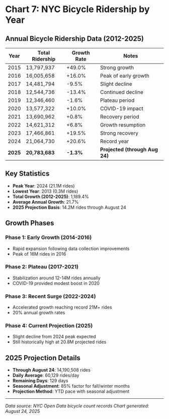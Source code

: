 # Chart 7: NYC Bicycle Ridership by Year

## Annual Bicycle Ridership Data (2012-2025)

| Year | Total Ridership | Growth Rate | Notes |
|------|----------------|-------------|--------|
| 2015 | 13,797,937 | +49.0% | Strong growth |
| 2016 | 16,005,658 | +16.0% | Peak of early growth |
| 2017 | 14,481,794 | -9.5% | Slight decline |
| 2018 | 12,544,736 | -13.4% | Continued decline |
| 2019 | 12,346,460 | -1.6% | Plateau period |
| 2020 | 13,577,322 | +10.0% | COVID-19 impact |
| 2021 | 13,690,962 | +0.8% | Recovery period |
| 2022 | 14,621,312 | +6.8% | Growth resumption |
| 2023 | 17,466,861 | +19.5% | Strong recovery |
| 2024 | 21,064,730 | +20.6% | Record year |
| **2025** | **20,783,683** | **-1.3%** | **Projected (through Aug 24)** |

## Key Statistics

- **Peak Year**: 2024 (21.1M rides)
- **Lowest Year**: 2013 (0.3M rides)
- **Total Growth (2012-2025)**: 1,189.4%
- **Average Annual Growth**: 21.7%
- **2025 Projection Basis**: 14.2M rides through August 24

## Growth Phases

### Phase 1: Early Growth (2014-2016)
- Rapid expansion following data collection improvements
- Peak of 16M rides in 2016

### Phase 2: Plateau (2017-2021)
- Stabilization around 12-14M rides annually
- COVID-19 provided modest boost in 2020

### Phase 3: Recent Surge (2022-2024)
- Accelerated growth reaching record 21M+ rides
- 20% annual growth rates

### Phase 4: Current Projection (2025)
- Slight decline from 2024 peak expected
- Still historically high at 20.8M projected rides

## 2025 Projection Details

- **Through August 24**: 14,190,508 rides
- **Daily Average**: 60,129 rides/day
- **Remaining Days**: 129 days
- **Seasonal Adjustment**: 85% factor for fall/winter months
- **Projection Method**: YTD pace with seasonal adjustment

---
*Data source: NYC Open Data bicycle count records*
*Chart generated: August 24, 2025*
